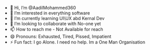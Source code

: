- 👋 Hi, I’m @AadilMohammed360
- 👀 I’m interested in everything software
- 🌱 I’m currently learning UI\UX abd Kernal Dev
- 💞️ I’m looking to collaborate with No-one yet
- 📫 How to reach me - Not Available for reach
- 😄 Pronouns: Exhausted, Tired, Pissed, Impatient
- ⚡ Fun fact: I go Alone. I need no help. Im a One Man Organisation

<!---
AadilMohammed360/AadilMohammed360 is a ✨ special ✨ repository because its `README.md` (this file) appears on your GitHub profile.
You can click the Preview link to take a look at your changes.
--->
